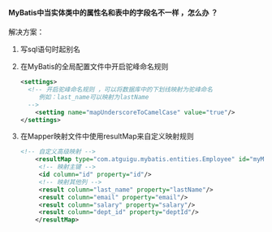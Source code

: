 #### MyBatis中当实体类中的属性名和表中的字段名不一样 ，怎么办 ？

解决方案：

1. 写sql语句时起别名

2. 在MyBatis的全局配置文件中开启驼峰命名规则

   ```xml
   <settings> 
   	 <!-- 开启驼峰命名规则 ，可以将数据库中的下划线映射为驼峰命名
   	 	例如：last_name可以映射为lastName
   	 -->
       <setting name="mapUnderscoreToCamelCase" value="true"/>
   </settings> 
   ```

3. 在Mapper映射文件中使用resultMap来自定义映射规则

   ```xml
   <!-- 自定义高级映射 -->
       <resultMap type="com.atguigu.mybatis.entities.Employee" id="myMap">
       	<!-- 映射主键 -->
       	<id column="id" property="id"/>
       	<!-- 映射其他列 -->
       	<result column="last_name" property="lastName"/>
       	<result column="email" property="email"/>
       	<result column="salary" property="salary"/>
       	<result column="dept_id" property="deptId"/>
       </resultMap>
   ```

   